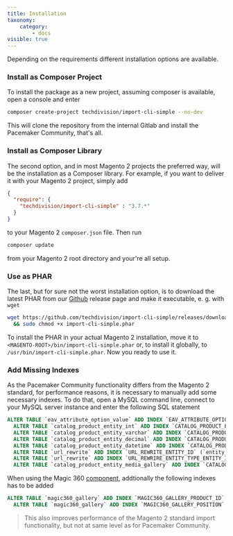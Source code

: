 ```yaml
---
title: Installation
taxonomy:
    category:
        - docs
visible: true
---
```


Depending on the requirements different installation options are available.

### Install as Composer Project

To install the package as a new project, assuming composer is available, open a console and enter

```sh
composer create-project techdivision/import-cli-simple --no-dev
```

This will clone the repository from the internal Gitlab and install the Pacemaker Community, that's all.

### Install as Composer Library

The second option, and in most Magento 2 projects the preferred way, will be the installation as a Composer library. For example, if you want to deliver it with your Magento 2 project, simply add

```json
{
  "require": {
    "techdivision/import-cli-simple" : "3.7.*"
  }
}
```

to your Magento 2 `composer.json` file. Then run

```sh
composer update
```

from your Magento 2 root directory and your're all setup.

### Use as PHAR

The last, but for sure not the worst installation option, is to download the latest PHAR from our [Github](https://github.com/techdivision/import-cli-simple/releases) release page and make it executable, e. g. with `wget`

```sh
wget https://github.com/techdivision/import-cli-simple/releases/download/3.7.19/import-cli-simple.phar \
  && sudo chmod +x import-cli-simple.phar
```

To install the PHAR in your actual Magento 2 installation, move it to `<MAGENTO-ROOT>/bin/import-cli-simple.phar` or, to install it globally, to `/usr/bin/import-cli-simple.phar`. Now you ready to use it.

### Add Missing Indexes

As the Pacemaker Community functionality differs from the Magento 2 standard, for performance reasons, it is necessary to manually add some necessary indexes. To do that, open a MySQL command line, connect to your MySQL server instance and enter the following SQL statement
 
```sql
ALTER TABLE `eav_attribute_option_value` ADD INDEX `EAV_ATTRIBUTE_OPTION_VALUE_VALUE` (`value` ASC); \
  ALTER TABLE `catalog_product_entity_int` ADD INDEX `CATALOG_PRODUCT_ENTITY_INT_VALUE` (`value` ASC); \
  ALTER TABLE `catalog_product_entity_varchar` ADD INDEX `CATALOG_PRODUCT_ENTITY_VARCHAR_VALUE` (`value` ASC); \
  ALTER TABLE `catalog_product_entity_decimal` ADD INDEX `CATALOG_PRODUCT_ENTITY_DECIMAL_VALUE` (`value` ASC); \
  ALTER TABLE `catalog_product_entity_datetime` ADD INDEX `CATALOG_PRODUCT_ENTITY_DATETIME_VALUE` (`value` ASC); \
  ALTER TABLE `url_rewrite` ADD INDEX `URL_REWRITE_ENTITY_ID` (`entity_id` ASC); \
  ALTER TABLE `url_rewrite` ADD INDEX `URL_REWRIRE_ENTITY_TYPE_ENTITY_ID` (`entity_id` ASC, `entity_type` ASC); \
  ALTER TABLE `catalog_product_entity_media_gallery` ADD INDEX `CATALOG_PRODUCT_ENTITY_MEDIA_GALLERY_VALUE` (`value`);
```

When using the Magic 360 [component](/components/3rd-party-components), addtionally the following indexes has to be added

```sql
ALTER TABLE `magic360_gallery` ADD INDEX `MAGIC360_GALLERY_PRODUCT_ID` (`product_id`); \
  ALTER TABLE `magic360_gallery` ADD INDEX `MAGIC360_GALLERY_POSITION` (`position`);
```

> This also improves performance of the Magento 2 standard import functionality, but not at same level as for Pacemaker Community.
